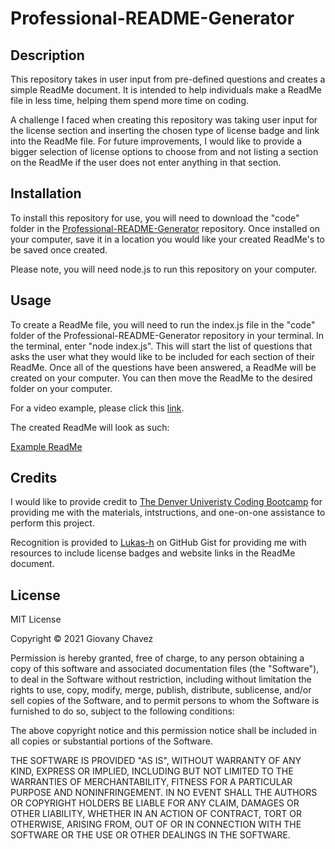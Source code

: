 # Professional-README-Generator

## Description

This repository takes in user input from pre-defined questions and creates a simple ReadMe document. It is intended to help individuals make a ReadMe file in less time, helping them spend more time on coding. 

A challenge I faced when creating this repository was taking user input for the license section and inserting the chosen type of license badge and link into the ReadMe file. For future improvements, I would like to provide a bigger selection of license options to choose from and not listing a section on the ReadMe if the user does not enter anything in that section.


## Installation

To install this repository for use, you will need to download the "code" folder in the [Professional-README-Generator](https://github.com/glchavez/Professional-README-Generator) repository. Once installed on your computer, save it in a location you would like your created ReadMe's to be saved once created.

Please note, you will need node.js to run this repository on your computer.


## Usage

To create a ReadMe file, you will need to run the index.js file in the "code" folder of the Professional-README-Generator repository in your terminal. In the terminal, enter "node index.js". This will start the list of questions that asks the user what they would like to be included for each section of their ReadMe. Once all of the questions have been answered, a ReadMe will be created on your computer. You can then move the ReadMe to the desired folder on your computer.

For a video example, please click this [link]().

The created ReadMe will look as such:

[Example ReadMe]()


## Credits

I would like to provide credit to [The Denver Univeristy Coding Bootcamp](https://bootcamp.du.edu/coding/) for providing me with the materials, intstructions, and one-on-one assistance to perform this project.

Recognition is provided to [Lukas-h](https://gist.github.com/lukas-h/2a5d00690736b4c3a7ba) on GitHub Gist for providing me with resources to include license badges and website links in the ReadMe document.


## License

MIT License

Copyright &copy; 2021 Giovany Chavez

Permission is hereby granted, free of charge, to any person obtaining a copy
of this software and associated documentation files (the "Software"), to deal
in the Software without restriction, including without limitation the rights
to use, copy, modify, merge, publish, distribute, sublicense, and/or sell
copies of the Software, and to permit persons to whom the Software is
furnished to do so, subject to the following conditions:

The above copyright notice and this permission notice shall be included in all
copies or substantial portions of the Software.

THE SOFTWARE IS PROVIDED "AS IS", WITHOUT WARRANTY OF ANY KIND, EXPRESS OR
IMPLIED, INCLUDING BUT NOT LIMITED TO THE WARRANTIES OF MERCHANTABILITY,
FITNESS FOR A PARTICULAR PURPOSE AND NONINFRINGEMENT. IN NO EVENT SHALL THE
AUTHORS OR COPYRIGHT HOLDERS BE LIABLE FOR ANY CLAIM, DAMAGES OR OTHER
LIABILITY, WHETHER IN AN ACTION OF CONTRACT, TORT OR OTHERWISE, ARISING FROM,
OUT OF OR IN CONNECTION WITH THE SOFTWARE OR THE USE OR OTHER DEALINGS IN THE
SOFTWARE.